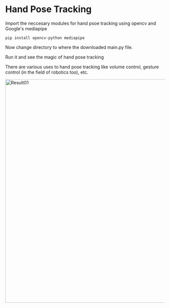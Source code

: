 # Hand Pose Tracking

Import the neccesary modules for hand psoe tracking using opencv and Google's mediapipe


```
pip install opencv-python mediapipe

```

Now change directory to where the downloaded main.py file.

Run it and see the magic of hand pose tracking

There are various uses to hand pose tracking like volume control, gesture control (in the field of robotics too), etc.

<img width="708" alt="Result01" src="https://user-images.githubusercontent.com/86947956/151518827-4d71922c-4661-4347-80f8-a08279666443.png">
